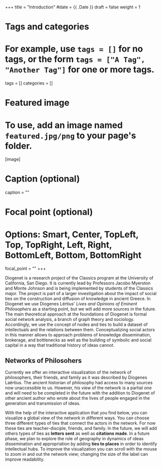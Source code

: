 +++
title = "Introduction"
#date = {{ .Date }}
draft = false
weight = 1

# Tags and categories
# For example, use `tags = []` for no tags, or the form `tags = ["A Tag", "Another Tag"]` for one or more tags.
tags = []
categories = []

# Featured image
# To use, add an image named `featured.jpg/png` to your page's folder. 
[image]
  # Caption (optional)
  caption = ""

  # Focal point (optional)
  # Options: Smart, Center, TopLeft, Top, TopRight, Left, Right, BottomLeft, Bottom, BottomRight
  focal_point = ""
+++





Diogenet is a research project of the Classics program at the University of California, San Diego. It is currently lead by Professors Jacobo Myerston and Monte Johnson and is being implemented by students of the Classics major.  The project is part of a larger investigation about the impact of social ties on the construction and diffusion of knowledge in ancient Greece.  In Diogenet we use Diogenes Lërtius'  *Lives and Opinions of Eminent Philosophers* as a starting point, but we will add more sources in the future.  The main theoretical approach at the foundations of Diogenet is formal social network analysis, a branch of graph theory and sociology. Accordingly, we use the concept of nodes and ties to build a dataset of intellectuals and the relations between them. Conceptualizing social actors in this manner allows to approach problems of knowledge dissemination, brokerage, and  bottlenecks as well as the building of symbolic and social capital in a way that traditional history of ideas cannot.

## Networks of Philosohers 

Currently we offer an interactive visualization of the network of philosophers, their friends, and family as it was described by Diogenes Laërtius. The ancient historian of philosophy had access to many sources now unaccessible to us. However, his view of the network is a partial one and will need to be completed in the future with the addition to Diogenet of other ancient author who wrote about the lives of people engaged in the generation and transmission of ideas.

With the help of the interactive application that you find below, you can visualize  a global view of the network in different ways. You can choose three different types of ties that connect the actors in the network. For now these ties are teacher-disciple, friends, and family. In the future, we will add others types of ties as **letters sent** as well as **citations made**.  In a future phase, we plan to explore the role of geography in dynamics of ideas dissemination and appropriation by adding **ties to places** in order to identify intellectual hubs. To improve the visualization you can scroll with the mouse to zoom in and out the network view; changing the size of the label can improve readability.


